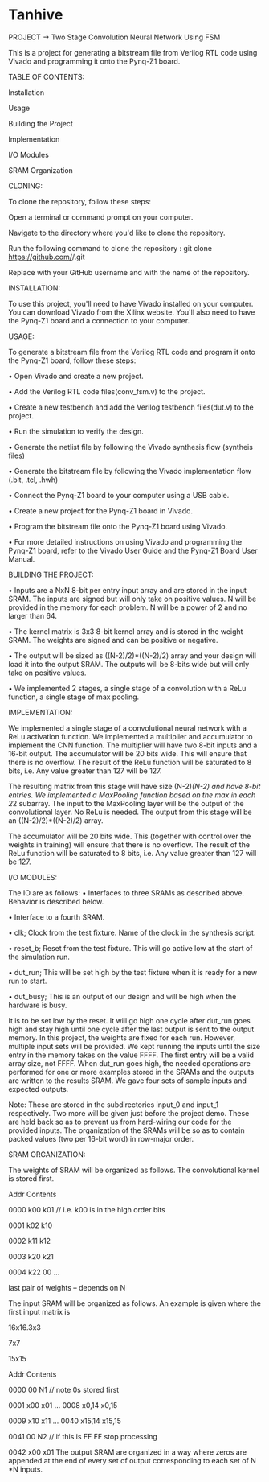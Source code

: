 # Tanhive
PROJECT -> Two Stage Convolution Neural Network Using FSM 

This is a project for generating a bitstream file from Verilog RTL code using Vivado and programming it onto the Pynq-Z1 board.

TABLE OF CONTENTS:

Installation

Usage

Building the Project

Implementation

I/O Modules

SRAM Organization


CLONING:

To clone the repository, follow these steps:

Open a terminal or command prompt on your computer.

Navigate to the directory where you'd like to clone the repository.  

Run the following command to clone the repository  :  git clone https://github.com/<username>/<repository-name>.git

Replace <username> with your GitHub username and <repository-name> with the name of the repository.


INSTALLATION:

To use this project, you'll need to have Vivado installed on your computer. You can download Vivado from the Xilinx website. You'll also need to have the Pynq-Z1 board and a connection to your computer.

USAGE:

To generate a bitstream file from the Verilog RTL code and program it onto the Pynq-Z1 board, follow these steps:

•	Open Vivado and create a new project.

•	Add the Verilog RTL code files(conv_fsm.v) to the project.

•	Create a new testbench and add the Verilog testbench files(dut.v) to the project.

•	Run the simulation to verify the design.

•	Generate the netlist file by following the Vivado synthesis flow (syntheis files)

•	Generate the bitstream file by following the Vivado implementation flow (.bit, .tcl, .hwh)

•	Connect the Pynq-Z1 board to your computer using a USB cable.

•	Create a new project for the Pynq-Z1 board in Vivado.

•	Program the bitstream file onto the Pynq-Z1 board using Vivado.

•	For more detailed instructions on using Vivado and programming the Pynq-Z1 board, refer to the Vivado User Guide and the Pynq-Z1 Board User Manual.

BUILDING THE PROJECT:

•	Inputs are a NxN 8-bit per entry input array and are stored in the input SRAM. The inputs are signed but will only take on positive values. N will be provided in the memory for each problem. N will be a power of 2 and no larger than 64. 

•	The kernel matrix is 3x3 8-bit kernel array and is stored in the weight SRAM. The weights are signed and can be positive or negative.  

•	The output will be sized as ((N-2)/2)*((N-2)/2) array and your design will load it into the output SRAM. The outputs will be 8-bits wide but will only take on positive values. 

•	We implemented 2 stages, a single stage of a convolution with a ReLu function, a single stage of max pooling.

IMPLEMENTATION:

We implemented a single stage of a convolutional neural network with a ReLu activation 
function. We implemented a multiplier and accumulator to implement the CNN function. The multiplier will have two 8-bit inputs and a 16-bit output. The accumulator will be 20 bits wide. This will ensure that there is no overflow. The result of the ReLu function will be saturated to 8 bits, i.e. Any value greater than 127 will be 127. 

The resulting matrix from this stage will have size (N-2)*(N-2) and have 8-bit entries. 
We implemented a MaxPooling function based on the max in each 2*2 subarray. The input to the MaxPooling layer will be the output of the convolutional layer. No ReLu is needed. The output from this stage will be an ((N-2)/2)*((N-2)/2) array. 

The accumulator will be 20 bits wide. This (together with control over the weights in training) will ensure that there is no overflow. The result of the ReLu function will be 
saturated to 8 bits, i.e. Any value greater than 127 will be 127.

I/O MODULES:

The IO are as follows: 
•	Interfaces to three SRAMs as described above. Behavior is described below. 

•	Interface to a fourth SRAM.

•	clk; Clock from the test fixture. Name of the clock in the synthesis script. 

•	reset_b; Reset from the test fixture. This will go active low at the start of the simulation run. 

•	dut_run; This will be set high by the test fixture when it is ready for a new run to start. 

•	dut_busy; This is an output of our design and will be high when the hardware is busy. 

It is to be set low by the reset. It will go high one cycle after dut_run goes high and stay high until one cycle after the last output is sent to the output memory. 
In this project, the weights are fixed for each run. However, multiple input sets will be provided. We kept running the inputs until the size entry in the memory takes on the value FFFF. The first entry will be a valid array size, not FFFF. When dut_run goes high, the needed operations are performed for one or more examples stored in the SRAMs and the outputs are written to the results SRAM. 
We gave four sets of sample inputs and expected outputs. 

Note: These are stored in the subdirectories input_0 and input_1 respectively. Two more will be given just before the project demo. These are held back so as to prevent us from hard-wiring our code for the provided inputs. The organization of the SRAMs will be so as to contain packed values (two per 16-bit word) in row-major order. 

SRAM ORGANIZATION:

The weights of SRAM will be organized as follows. The convolutional kernel is stored first. 

Addr Contents 

0000 k00 k01 // i.e. k00 is in the high order bits

0001 k02 k10 

0002 k11 k12 

0003 k20 k21 

0004 k22 00 
…

last pair of weights – depends on N 

The input SRAM will be organized as follows. An example is given where the first input matrix is 

16x16.3x3 

7x7 

15x15 

Addr Contents 

0000 00 N1 // note 0s stored first 

0001 x00 x01 
… 
0008 x0,14 x0,15 

0009 x10 x11 
… 
0040 x15,14 x15,15 

0041 00 N2 // if this is FF FF stop processing 

0042 x00 x01 
The output SRAM are organized in a way where zeros are appended at the end of every set of output corresponding to each set of N *N inputs.


